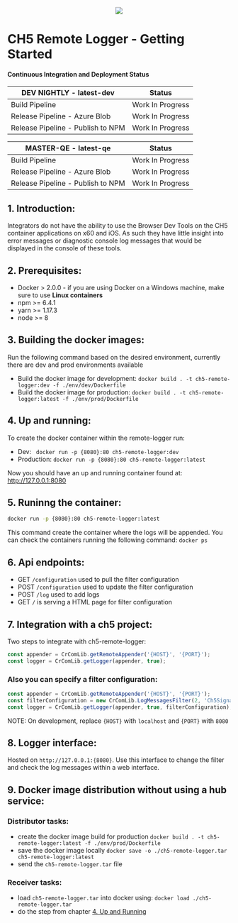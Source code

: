 <p align="center">
  <img src="https://kenticoprod.azureedge.net/kenticoblob/crestron/media/crestron/generalsiteimages/crestron-logo.png">
</p>
 
# CH5 Remote Logger - Getting Started

#### Continuous Integration and Deployment Status

| DEV NIGHTLY - latest-dev | Status |
| ------ | ----------- |
| Build Pipeline | Work In Progress |
| Release Pipeline - Azure Blob | Work In Progress |
| Release Pipeline - Publish to NPM | Work In Progress |

| MASTER-QE - latest-qe | Status |
| ------ | ----------- |
| Build Pipeline | Work In Progress |
| Release Pipeline - Azure Blob | Work In Progress |
| Release Pipeline - Publish to NPM | Work In Progress |

## 1. Introduction:
Integrators do not have the ability to use the Browser Dev Tools on the CH5 container applications on x60 and iOS. As such they have little insight into error messages or diagnostic console log messages that would be displayed in the console of these tools.

## 2. Prerequisites:
- Docker > 2.0.0 - if you are using Docker on a Windows machine, make sure to use **Linux containers**
- npm >= 6.4.1
- yarn >= 1.17.3
- node >= 8

## 3. Building the docker images:
Run the following command based on the desired environment, currently there are dev and prod environments available
- Build the docker image for development: `docker build . -t ch5-remote-logger:dev -f ./env/dev/Dockerfile`
- Build the docker image for production: `docker build . -t ch5-remote-logger:latest -f ./env/prod/Dockerfile`

## 4. Up and running:
To create the docker container within the remote-logger run:
- Dev: ``` docker run -p {8080}:80 ch5-remote-logger:dev```
- Production: ```docker run -p {8080}:80 ch5-remote-logger:latest ```

Now you should have an up and running container found at: http://127.0.0.1:8080

## 5. Runinng the container:
```bash
docker run -p {8080}:80 ch5-remote-logger:latest
```
This command create the container where the logs will be appended. You can check the containers running the following command: `docker ps`

## 6. Api endpoints:
- GET `/configuration` used to pull the filter configuration
- POST `/configuration` used to update the filter configuration
- POST `/log` used to add logs
- GET `/` is serving a HTML page for filter configuration 

## 7. Integration with a ch5 project:
Two steps to integrate with ch5-remote-logger:
```javascript
const appender = CrComLib.getRemoteAppender('{HOST}', '{PORT}');
const logger = CrComLib.getLogger(appender, true);
```
### Also you can specify a filter configuration:
```javascript
const appender = CrComLib.getRemoteAppender('{HOST}', '{PORT}');
const filterConfiguration = new CrComLib.LogMessagesFilter(2, 'Ch5SignalBridge.publish', 'send_event_on_tap');
const logger = CrComLib.getLogger(appender, true, filterConfiguration);
```

NOTE: On development, replace `{HOST}` with `localhost` and `{PORT}` with `8080`

## 8. Logger interface:
Hosted on `http://127.0.0.1:{8080}`. Use this interface to change the filter and check the log messages within a web interface. 

## 9. Docker image distribution without using a hub service:

### Distributor tasks:
- create the docker image build for production `docker build . -t ch5-remote-logger:latest -f ./env/prod/Dockerfile`
- save the docker image locally `docker save -o ./ch5-remote-logger.tar ch5-remote-logger:latest`
- send the `ch5-remote-logger.tar` file

### Receiver tasks:
- load `ch5-remote-logger.tar` into docker using: `docker load ./ch5-remote-logger.tar`
- do the step from chapter [4. Up and Running](#4-up-and-running)
